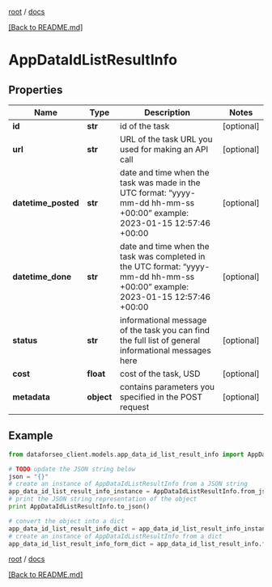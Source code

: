 [root](./../ "root") / [docs](./ "docs")

[[Back to README.md]](./../README.md "[Back to README.md]")

# AppDataIdListResultInfo

## Properties

Name | Type | Description | Notes
------------ | ------------- | ------------- | -------------
**id** | **str** | id of the task | [optional]
**url** | **str** | URL of the task URL you used for making an API call | [optional]
**datetime_posted** | **str** | date and time when the task was made in the UTC format: “yyyy-mm-dd hh-mm-ss +00:00” example: 2023-01-15 12:57:46 +00:00 | [optional]
**datetime_done** | **str** | date and time when the task was completed in the UTC format: “yyyy-mm-dd hh-mm-ss +00:00” example: 2023-01-15 12:57:46 +00:00 | [optional]
**status** | **str** | informational message of the task you can find the full list of general informational messages here | [optional]
**cost** | **float** | cost of the task, USD | [optional]
**metadata** | **object** | contains parameters you specified in the POST request | [optional]

## Example

```python
from dataforseo_client.models.app_data_id_list_result_info import AppDataIdListResultInfo

# TODO update the JSON string below
json = "{}"
# create an instance of AppDataIdListResultInfo from a JSON string
app_data_id_list_result_info_instance = AppDataIdListResultInfo.from_json(json)
# print the JSON string representation of the object
print AppDataIdListResultInfo.to_json()

# convert the object into a dict
app_data_id_list_result_info_dict = app_data_id_list_result_info_instance.to_dict()
# create an instance of AppDataIdListResultInfo from a dict
app_data_id_list_result_info_form_dict = app_data_id_list_result_info.from_dict(app_data_id_list_result_info_dict)
```

  

[root](./../ "root") / [docs](./ "docs")

[[Back to README.md]](./../README.md "[Back to README.md]")
